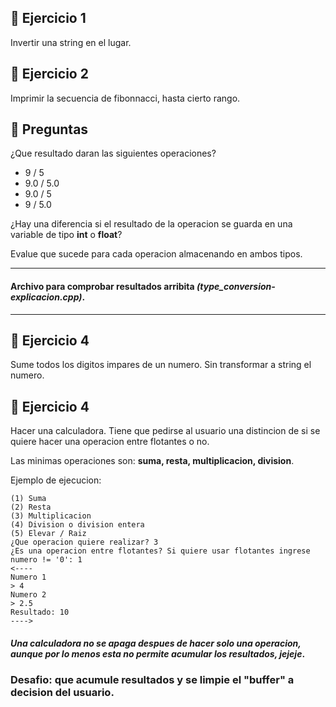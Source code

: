 
## 🍓 **Ejercicio 1**

Invertir una string en el lugar.

## 🍓 **Ejercicio 2**

Imprimir la secuencia de fibonnacci, hasta cierto rango.

## 🍓 **Preguntas**

¿Que resultado daran las siguientes operaciones?

* 9 / 5
* 9.0 / 5.0
* 9.0 / 5
* 9 / 5.0

¿Hay una diferencia si el resultado de la operacion se guarda en una variable de tipo **int** o **float**?

Evalue que sucede para cada operacion almacenando en ambos tipos.

---
#### Archivo para comprobar resultados arribita _**(type_conversion-explicacion.cpp)**_.
---

## 🍓 **Ejercicio 4**

Sume todos los digitos impares de un numero. Sin transformar a string el numero.

## 🍓 **Ejercicio 4**

Hacer una calculadora. Tiene que pedirse al usuario una distincion de si se quiere hacer una operacion entre flotantes o no.

Las minimas operaciones son: **suma, resta, multiplicacion, division**.

Ejemplo de ejecucion:

```
(1) Suma
(2) Resta
(3) Multiplicacion
(4) Division o division entera
(5) Elevar / Raiz
¿Que operacion quiere realizar? 3
¿Es una operacion entre flotantes? Si quiere usar flotantes ingrese numero != '0': 1
<----
Numero 1
> 4
Numero 2
> 2.5
Resultado: 10
---->
```

#### _Una calculadora no se apaga despues de hacer solo una operacion, aunque por lo menos esta no permite acumular los resultados, jejeje_.

### **Desafio: que acumule resultados y se limpie el "buffer" a decision del usuario.**